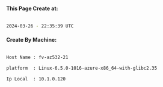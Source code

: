 
   
#### This Page Create at:

```bash

2024-03-26 - 22:35:39 UTC

```

#### Create By Machine:

```bash

Host Name : fv-az532-21

platform  : Linux-6.5.0-1016-azure-x86_64-with-glibc2.35

Ip Local  : 10.1.0.120

```

